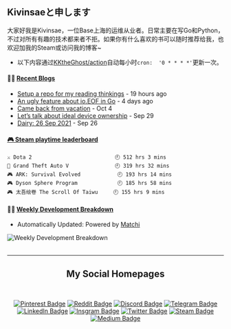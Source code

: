 ## Kivinsaeと申します

大家好我是Kivinsae，一位Base上海的运维从业者。日常主要在写Go和Python，不过对所有有趣的技术都来者不拒。如果你有什么喜欢的书可以随时推荐给我，也欢迎加我的Steam或访问我的博客~
- 以下内容通过[KKtheGhost/action](https://github.com/KKtheGhost/KKtheGhost/actions)自动每小时`cron:  '0 * * * *'`更新一次。

<table width="800px">
<tr valign="top" width="100%">

#### 🏋️‍♀️ <a href="https://kivinsae.com" target="_blank">**Recent Blogs**</a>

<!-- blog starts -->
* <a href='https://kivinsae.com/setup-a-repo-for-my-reading-thinkings-2ac10f5a50b0' target='_blank'>Setup a repo for my reading thinkings</a> - 19 hours ago
* <a href='https://kivinsae.com/an-ugly-feature-about-io-eof-in-go-3f7852fb8c73' target='_blank'>An ugly feature about io.EOF in Go</a> - 4 days ago
* <a href='https://kivinsae.com/came-back-from-vacation-94a129e2fd68' target='_blank'>Came back from vacation</a> - Oct 4
* <a href='https://kivinsae.com/lets-talk-about-ideal-device-ownership-4e1cb0deb5d0' target='_blank'>Let’s talk about ideal device ownership</a> - Sep 29
* <a href='https://kivinsae.com/dairy-26-sep-2021-30789c43af61' target='_blank'>Dairy: 26 Sep 2021</a> - Sep 26
<!-- blog ends -->

</tr>
<tr valign="top" width="100%">

 <!-- steam-box start -->
#### <a href="https://gist.github.com/61a2fc3a8dde9ab364f668096a1ebb06" target="_blank">🎮 Steam playtime leaderboard</a>
```text
⚔️ Dota 2                           🕘 512 hrs 3 mins
🚓 Grand Theft Auto V               🕘 319 hrs 32 mins
🎮 ARK: Survival Evolved            🕘 193 hrs 14 mins
🎮 Dyson Sphere Program             🕘 185 hrs 58 mins
🎮 太吾绘卷 The Scroll Of Taiwu     🕘 155 hrs 9 mins
```
<!-- Powered by https://github.com/YouEclipse/steam-box . -->
<!-- steam-box end -->

</tr>
<tr valign="top" width="100%">

#### 🏊‍♂️ <a href="https://github-readme-stats.vercel.app/api/wakatime?username=Kivinsae&layuout=compact&theme=synthwave&v=2" target="_blank">**Weekly Development Breakdown**</a>

<!-- code_time starts -->

- Automatically Updated: Powered by [Matchi](https://github.com/matchai)

![Weekly Development Breakdown](https://github-readme-stats.vercel.app/api/wakatime?username=Kivinsae&layuout=compact&theme=synthwave&v=2)

<!-- code_time ends -->

</tr>
</table>

---
<div align="center">

## My Social Homepages
</div>
<div align="center">
<br>

[![Pinterest Badge](https://img.shields.io/badge/@kivinsae-red?style=for-the-badge&logo=pinterest&logoColor=white)](https://www.pinterest.com/kivinsae)
[![Reddit Badge](https://img.shields.io/badge/@kivinsae-orange?style=for-the-badge&logo=reddit&logoColor=white)](https://www.reddit.com/user/kivinsae)
[![Discord Badge](https://img.shields.io/badge/@kivinsae-yellow?style=for-the-badge&logo=discord&logoColor=black)](https://discordapp.com/users/kivinsae/)
[![Telegram Badge](https://img.shields.io/badge/@kivinsae-blue?style=for-the-badge&logo=telegram&logoColor=white)](https://t.me/kivinsae)
[![LinkedIn Badge](https://img.shields.io/badge/@kivinsae-navy?style=for-the-badge&logo=linkedin&logoColor=white)](https://www.linkedin.com/in/kivinsae/)
[![Insgram Badge](https://img.shields.io/badge/@kivinsae-purple?style=for-the-badge&logo=instagram&logoColor=pink)](https://www.instagram.com/kivinsae/)
[![Twitter Badge](https://img.shields.io/badge/@kivinsae-white?style=for-the-badge&logo=twitter&logoColor=blue)](https://twitter.com/kivinsaefang)
[![Steam Badge](https://img.shields.io/badge/@kivinsae-gray?style=for-the-badge&logo=steam&logoColor=white)](https://steamcommunity.com/id/kivinsae/)
[![Medium Badge](https://img.shields.io/badge/@kivinsae-black?style=for-the-badge&logo=medium&logoColor=white)](https://kivinsae.com)

</br>
</div>